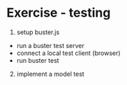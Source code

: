 Exercise - testing
==================

1. setup buster.js
  - run a buster test server
  - connect a local test client (browser)
  - run buster test

2. implement a model test
